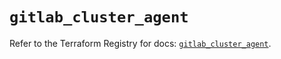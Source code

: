 # `gitlab_cluster_agent`

Refer to the Terraform Registry for docs: [`gitlab_cluster_agent`](https://registry.terraform.io/providers/gitlabhq/gitlab/17.7.1/docs/resources/cluster_agent).
